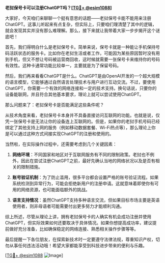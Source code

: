 **老挝保号卡可以注册ChatGPT吗？[[TG💪+ @esim1088](https://t.me/s/esim1088)]**

大家好，今天咱们来聊聊一个挺有意思的话题——老挝保号卡能不能用来注册ChatGPT。这事儿听起来有点复杂，但实际上，只要咱们理清楚了其中的逻辑，就会发现其实并没有那么难理解。那么，接下来就让我带着大家一步步揭开这个谜底吧！

首先，我们得明白什么是老挝保号卡。简单来说，保号卡就是一种能让手机保持号码活跃状态的服务卡。比如你在老挝生活或者工作，可能因为某些原因暂时没有用到手机，但又不想让号码被运营商回收，这时候就需要一张保号卡来维持你的号码有效性。这种卡通常功能比较单一，主要就是为了保留号码。

然后，我们再来看看ChatGPT是什么。ChatGPT是由OpenAI开发的一个超大规模的语言模型，它能够通过自然语言处理技术与用户进行互动交流。不过，要使用ChatGPT，你需要一个有效的网络连接和一定的技术支持。换句话说，只要你的设备能联网，并且符合其他基本要求，理论上就可以尝试使用ChatGPT。

那么问题来了：老挝保号卡是否能满足这些条件呢？

从技术角度来看，老挝保号卡本身并不具备直接访问互联网的功能。也就是说，仅凭一张保号卡是无法让你的设备连上互联网的。但是，如果你的老挝手机号码已经绑定了其他支持上网的服务（例如移动数据套餐、Wi-Fi热点等），那么理论上你是可以通过这种方式间接实现ChatGPT的注册和使用的。

当然啦，在实际操作过程中，还需要考虑到几个关键因素：

1. **网络环境**：不同国家和地区对于互联网服务有不同的限制政策。老挝也不例外，因此在尝试注册ChatGPT之前，最好先确认当地的网络状况以及是否有相关的限制措施。
   
2. **账号验证机制**：为了防止滥用，很多平台都会设置严格的账号验证流程。如果系统检测到异常行为，可能会拒绝新用户的注册申请。这就意味着即使你有可用的网络资源，也可能面临额外的挑战。

3. **语言支持情况**：虽然ChatGPT支持多种语言交流，但如果目标市场主要是英语使用者，则非母语者可能需要付出更多努力才能顺利沟通。

综上所述，尽管从理论上讲，拥有老挝保号卡的人确实有机会成功注册并使用ChatGPT，但实际效果如何还要取决于具体情况。如果你想提高成功率，建议提前做好充分准备，比如确保稳定的网络连接、熟悉相关操作步骤等等。

最后提醒一下各位朋友，在探索新技术时一定要遵守法律法规，尊重知识产权，切勿从事任何违法活动哦！希望大家都能享受到科技进步带来的便利与乐趣。

[[TG💪+ @esim1088](https://t.me/s/esim1088) ![Image](https://i.postimg.cc/4NQfJmqS/Snipaste-2025-05-13-00-14-12.png)]